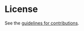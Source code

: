 # License

See the
[guidelines for contributions](https://github.com/ietf-wg-vcon/draft-ietf-vcon-vcon-container/blob/main/CONTRIBUTING.md).
